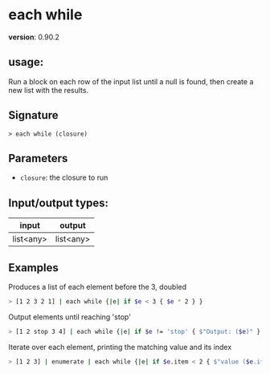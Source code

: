 # each while

**version**: 0.90.2

## **usage**:

Run a block on each row of the input list until a null is found, then create a new list with the results.

## Signature

`> each while (closure)`

## Parameters

- `closure`: the closure to run

## Input/output types:

| input       | output      |
| ----------- | ----------- |
| list\<any\> | list\<any\> |

## Examples

Produces a list of each element before the 3, doubled

```bash
> [1 2 3 2 1] | each while {|e| if $e < 3 { $e * 2 } }
```

Output elements until reaching 'stop'

```bash
> [1 2 stop 3 4] | each while {|e| if $e != 'stop' { $"Output: ($e)" } }
```

Iterate over each element, printing the matching value and its index

```bash
> [1 2 3] | enumerate | each while {|e| if $e.item < 2 { $"value ($e.item) at ($e.index)!"} }
```

